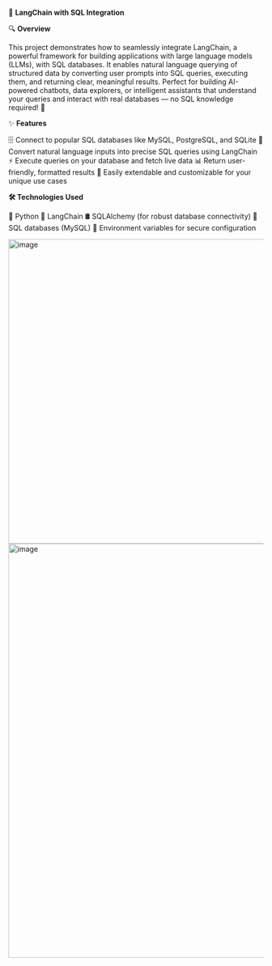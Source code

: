 🚀 **LangChain with SQL Integration**


🔍 **Overview**

This project demonstrates how to seamlessly integrate LangChain, a powerful framework for building applications with large language models (LLMs), with SQL databases. 
It enables natural language querying of structured data by converting user prompts into SQL queries, executing them, and returning clear, meaningful results.
Perfect for building AI-powered chatbots, data explorers, or intelligent assistants that understand your queries and interact with real databases — no SQL knowledge required! 🎉

✨ **Features**

🗄️ Connect to popular SQL databases like MySQL, PostgreSQL, and SQLite
🧠 Convert natural language inputs into precise SQL queries using LangChain
⚡ Execute queries on your database and fetch live data
📊 Return user-friendly, formatted results
🔧 Easily extendable and customizable for your unique use cases


**🛠️ Technologies Used**

🐍 Python
🤖 LangChain
🛢️ SQLAlchemy (for robust database connectivity)
💾 SQL databases (MySQL)
🔐 Environment variables for secure configuration


<img width="993" height="602" alt="image" src="https://github.com/user-attachments/assets/31d38349-e34a-4ebb-8e91-208d4fd09368" />

<img width="915" height="819" alt="image" src="https://github.com/user-attachments/assets/1b08e595-2f42-4adb-94f4-6ce1c5f13f1e" />

